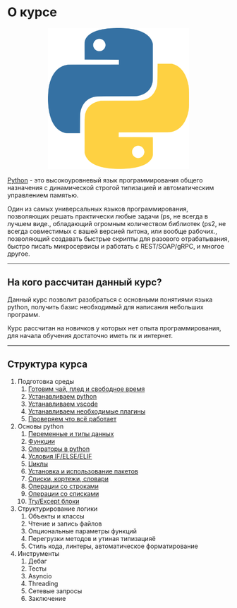 # О курсе



<p align="center">
  <img width="320px" height="320px" src="python.png" alt="logo"/>
</p>


[Python](https://www.python.org) - это высокоуровневый язык программирования общего назначения с динамической строгой типизацией и автоматическим управлением памятью.

Один из самых универсальных языков программирования, позволяющих решать практически любые задачи (ps, не всегда в лучшем виде., обладающий огромным количеством библиотек (ps2, не всегда совместимых с вашей версией питона, или вообще рабочих., позволяющий создавать быстрые скрипты для разового отрабатывания, быстро писать микросервисы и работать с REST/SOAP/gRPC, и многое другое.

---

## На кого рассчитан данный курс?

Данный курс позволит разобраться с основными понятиями языка python, получить базис необходимый для написания небольших программ. 

Курс рассчитан на новичков у которых нет опыта программирования, для начала обучения достаточно иметь пк и интернет.

---

## Структура курса

1. Подготовка среды
    1. [Готовим чай, плед и свободное время](1.%20Подготовка%20среды/1.md)
    1. [Устанавливаем python](1.%20Подготовка%20среды/2.md)
    1. [Устанавливаем vscode](1.%20Подготовка%20среды/3.md)
    1. [Устанавливаем необходимые плагины](1.%20Подготовка%20среды/4.md)
    1. [Проверяем что всё работает](1.%20Подготовка%20среды/5.md)
1. Основы python
    1. [Переменные и типы данных](2.Основы%20%python20/a.md)
    1. [Функции](2.Основы%20%python20/b.md)
    1. [Операторы в python](2.Основы%20%python20/c.md)
    1. [Условия IF/ELSE/ELIF](2.Основы%20%python20/d.md)
    1. [Циклы](2.Основы%20%python20/e.md)
    1. [Установка и использование пакетов](2.Основы%20%python20/f.md)
    1. [Списки, кортежи, словари](2.Основы%20%python20/h.md)
    1. [Операции со строками](2.Основы%20%python20/i.md)
    1. [Операции со списками](2.Основы%20%python20/j.md)
    1. [Try/Except блоки](2.Основы%20%python20/k.md)
1. Структурирование логики
    1. Объекты и классы
    1. Чтение и запись файлов
    1. Опциональные параметры функций
    1. Перегрузки методов и утиная типизацияё
    1. Стиль кода, линтеры, автоматическое форматирование
1. Инструменты
    1. Дебаг
    1. Тесты
    1. Asyncio
    1. Threading
    1. Сетевые запросы
    1. Заключение